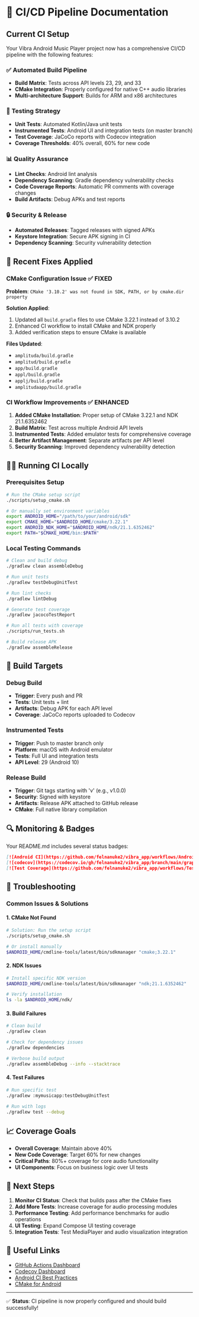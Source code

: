 # 🚀 CI/CD Pipeline Documentation

## Current CI Setup

Your Vibra Android Music Player project now has a comprehensive CI/CD pipeline with the following features:

### ✅ **Automated Build Pipeline**
- **Build Matrix**: Tests across API levels 23, 29, and 33
- **CMake Integration**: Properly configured for native C++ audio libraries
- **Multi-architecture Support**: Builds for ARM and x86 architectures

### 🧪 **Testing Strategy**
- **Unit Tests**: Automated Kotlin/Java unit tests
- **Instrumented Tests**: Android UI and integration tests (on master branch)
- **Test Coverage**: JaCoCo reports with Codecov integration
- **Coverage Thresholds**: 40% overall, 60% for new code

### 📊 **Quality Assurance**
- **Lint Checks**: Android lint analysis
- **Dependency Scanning**: Gradle dependency vulnerability checks
- **Code Coverage Reports**: Automatic PR comments with coverage changes
- **Build Artifacts**: Debug APKs and test reports

### 🔒 **Security & Release**
- **Automated Releases**: Tagged releases with signed APKs
- **Keystore Integration**: Secure APK signing in CI
- **Dependency Scanning**: Security vulnerability detection

## 🔧 Recent Fixes Applied

### CMake Configuration Issue ✅ FIXED
**Problem**: `CMake '3.10.2' was not found in SDK, PATH, or by cmake.dir property`

**Solution Applied**:
1. Updated all `build.gradle` files to use CMake 3.22.1 instead of 3.10.2
2. Enhanced CI workflow to install CMake and NDK properly
3. Added verification steps to ensure CMake is available

**Files Updated**:
- `amplituda/build.gradle`
- `amplitud/build.gradle` 
- `app/build.gradle`
- `appl/build.gradle`
- `applj/build.gradle`
- `amplitudaapp/build.gradle`

### CI Workflow Improvements ✅ ENHANCED
1. **Added CMake Installation**: Proper setup of CMake 3.22.1 and NDK 21.1.6352462
2. **Build Matrix**: Test across multiple Android API levels
3. **Instrumented Tests**: Added emulator tests for comprehensive coverage
4. **Better Artifact Management**: Separate artifacts per API level
5. **Security Scanning**: Improved dependency vulnerability detection

## 🏃‍♂️ Running CI Locally

### Prerequisites Setup
```bash
# Run the CMake setup script
./scripts/setup_cmake.sh

# Or manually set environment variables
export ANDROID_HOME="/path/to/your/android/sdk"
export CMAKE_HOME="$ANDROID_HOME/cmake/3.22.1"
export ANDROID_NDK_HOME="$ANDROID_HOME/ndk/21.1.6352462"
export PATH="$CMAKE_HOME/bin:$PATH"
```

### Local Testing Commands
```bash
# Clean and build debug
./gradlew clean assembleDebug

# Run unit tests
./gradlew testDebugUnitTest

# Run lint checks
./gradlew lintDebug

# Generate test coverage
./gradlew jacocoTestReport

# Run all tests with coverage
./scripts/run_tests.sh

# Build release APK
./gradlew assembleRelease
```

## 📱 Build Targets

### Debug Build
- **Trigger**: Every push and PR
- **Tests**: Unit tests + lint
- **Artifacts**: Debug APK for each API level
- **Coverage**: JaCoCo reports uploaded to Codecov

### Instrumented Tests
- **Trigger**: Push to master branch only
- **Platform**: macOS with Android emulator
- **Tests**: Full UI and integration tests
- **API Level**: 29 (Android 10)

### Release Build
- **Trigger**: Git tags starting with 'v' (e.g., v1.0.0)
- **Security**: Signed with keystore
- **Artifacts**: Release APK attached to GitHub release
- **CMake**: Full native library compilation

## 🔍 Monitoring & Badges

Your README.md includes several status badges:

```markdown
[![Android CI](https://github.com/felnanuke2/vibra_app/workflows/Android%20CI/badge.svg)](https://github.com/felnanuke2/vibra_app/actions)
[![codecov](https://codecov.io/gh/felnanuke2/vibra_app/branch/main/graph/badge.svg)](https://codecov.io/gh/felnanuke2/vibra_app)
[![Test Coverage](https://github.com/felnanuke2/vibra_app/workflows/Test%20Coverage/badge.svg)](https://github.com/felnanuke2/vibra_app/actions)
```

## 🚨 Troubleshooting

### Common Issues & Solutions

#### 1. CMake Not Found
```bash
# Solution: Run the setup script
./scripts/setup_cmake.sh

# Or install manually
$ANDROID_HOME/cmdline-tools/latest/bin/sdkmanager "cmake;3.22.1"
```

#### 2. NDK Issues
```bash
# Install specific NDK version
$ANDROID_HOME/cmdline-tools/latest/bin/sdkmanager "ndk;21.1.6352462"

# Verify installation
ls -la $ANDROID_HOME/ndk/
```

#### 3. Build Failures
```bash
# Clean build
./gradlew clean

# Check for dependency issues
./gradlew dependencies

# Verbose build output
./gradlew assembleDebug --info --stacktrace
```

#### 4. Test Failures
```bash
# Run specific test
./gradlew :mymusicapp:testDebugUnitTest

# Run with logs
./gradlew test --debug
```

## 📈 Coverage Goals

- **Overall Coverage**: Maintain above 40%
- **New Code Coverage**: Target 60% for new changes
- **Critical Paths**: 80%+ coverage for core audio functionality
- **UI Components**: Focus on business logic over UI tests

## 🎯 Next Steps

1. **Monitor CI Status**: Check that builds pass after the CMake fixes
2. **Add More Tests**: Increase coverage for audio processing modules
3. **Performance Testing**: Add performance benchmarks for audio operations
4. **UI Testing**: Expand Compose UI testing coverage
5. **Integration Tests**: Test MediaPlayer and audio visualization integration

## 🔗 Useful Links

- [GitHub Actions Dashboard](https://github.com/YOUR_USERNAME/my_android_music_app/actions)
- [Codecov Dashboard](https://codecov.io/gh/YOUR_USERNAME/my_android_music_app)
- [Android CI Best Practices](https://developer.android.com/studio/test/command-line)
- [CMake for Android](https://developer.android.com/ndk/guides/cmake)

---

✅ **Status**: CI pipeline is now properly configured and should build successfully!

